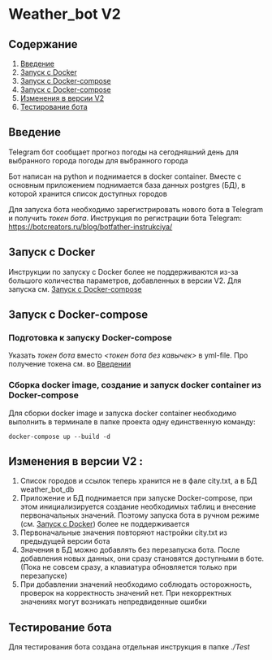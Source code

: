 # Weather_bot V2

## Содержание
1. [Введение](#Introduction)
2. [Запуск с Docker](#Docker)
3. [Запуск с Docker-compose](#Docker-compose)
4. [Запуск с Docker-compose](#Docker-compose)
5. [Изменения в версии V2](#Changes_V2)
6. [Тестирование бота](#Testing)

## Введение <a name="Introduction"></a>
Telegram бот сообщает прогноз погоды на сегодняшний день для выбранного города погоды для выбранного города

Бот написан на python и поднимается в docker container. Вместе с основным приложением поднимается база данных postgres (БД), в которой хранится список доступных городов

Для запуска бота необходимо зарегистрировать нового бота в Telegram и получить *токен бота*. Инструкция по регистрации бота Telegram: https://botcreators.ru/blog/botfather-instrukciya/

## Запуск с Docker <a name="Docker"></a>

Инструкции по запуску с Docker более не поддерживаются из-за большого количества параметров, добавленных в версии V2.
Для запуска см. [Запуск с Docker-compose](#Docker-compose)

## Запуск с Docker-compose <a name="Docker-compose"></a>

### Подготовка к запуску Docker-compose
Указать *токен бота* вместо *<токен бота без кавычек>* в yml-file. Про получение токена см. во [Введении](#Introduction)

### Сборка docker image, создание и запуск docker container из Docker-compose
Для сборки docker image и запуска docker container необходимо выполнить в терминале в папке проекта одну единственную команду:

`docker-compose up --build -d`

## Изменения в версии V2 <a name="Changes_V2"></a>:
1. Список городов и ссылок теперь хранится не в фале city.txt, а в БД weather_bot_db
2. Приложение и БД поднимается при запуске Docker-compose, при этом инициализируется создание необходимых таблиц и внесение первоначальных значений. Поэтому запуска бота в ручном режиме (см. [Запуск с Docker](#Docker)) более не поддерживается
3. Первоначальные значения повторяют настройки city.txt из предыдущей версии бота
4. Значения в БД можно добавлять без перезапуска бота. После добавления новых данных, они сразу становятся доступными в боте. (Пока не совсем сразу, а клавиатура обновляется только при перезапуске)
5. При добавлении значений необходимо соблюдать осторожность, проверок на корректность значений нет. При некорректных значениях могут возникать непредвиденные ошибки

## Тестирование бота <a name="Testing"></a>
Для тестирования бота создана отдельная инструкция в папке *./Test*
